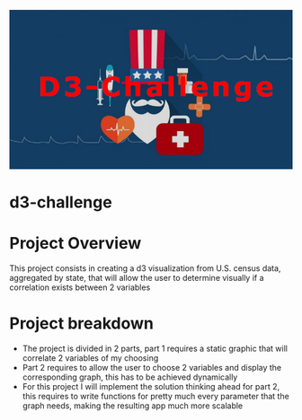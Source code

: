 ![header](assets/images/header.jpg)
# d3-challenge

# Project Overview

This project consists in creating a d3 visualization from U.S. census data, aggregated by state, that will allow the user to determine visually if a correlation exists between 2 variables

# Project breakdown

- The project is divided in 2 parts, part 1 requires a static graphic that will correlate 2 variables of my choosing
- Part 2 requires to allow the user to choose 2 variables and display the corresponding graph, this has to be achieved dynamically
- For this project I will implement the solution thinking ahead for part 2, this requires to write functions for pretty much every parameter that the graph needs, making the resulting app much more scalable

